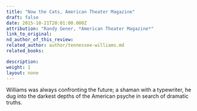 ```yaml
---
title: "Now the Cats, American Theater Magazine"
draft: false
date: 2015-10-21T20:01:00.000Z
attribution: "Randy Gener, *American Theater Magazine*"
link_to_original:
nd_author_of_this_review:
related_author: author/tennessee-williams.md
related_books:

description:
weight: 1
layout: none
---
```

Williams was always confronting the future; a shaman with a typewriter, he dug into the darkest depths of the American psyche in search of dramatic truths.
